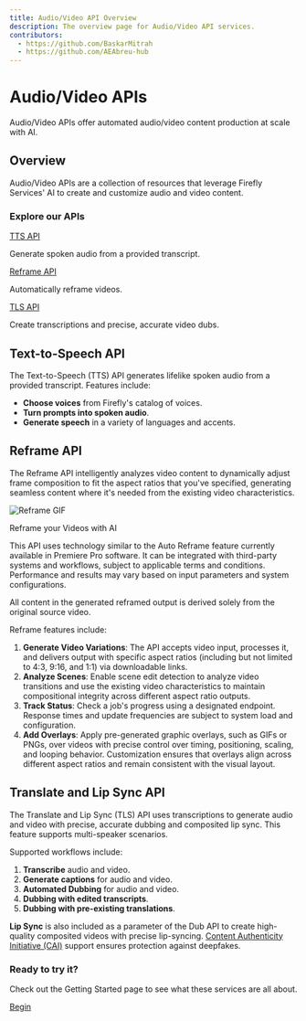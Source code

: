 ```yaml
---
title: Audio/Video API Overview
description: The overview page for Audio/Video API services.
contributors:
  - https://github.com/BaskarMitrah
  - https://github.com/AEAbreu-hub
---
```


<Hero slots="heading, text" background="rgb(233, 80, 80)"/>

# Audio/Video APIs

Audio/Video APIs offer automated audio/video content production at scale with AI.

## Overview

Audio/Video APIs are a collection of resources that leverage Firefly Services' AI to create and customize audio and video content.

<DiscoverBlock slots="heading, link, text"/>

### Explore our APIs

[TTS API](guides/)

Generate spoken audio from a provided transcript.

<DiscoverBlock slots="link, text"/>

[Reframe API](guides/)

Automatically reframe videos.

<DiscoverBlock slots="link, text"/>

[TLS API](guides/)

Create transcriptions and precise, accurate video dubs.

## Text-to-Speech API

The Text-to-Speech (TTS) API generates lifelike spoken audio from a provided transcript. Features include:

- **Choose voices** from Firefly's catalog of voices.
- **Turn prompts into spoken audio**.
- **Generate speech** in a variety of languages and accents.

## Reframe API

The Reframe API intelligently analyzes video content to dynamically adjust frame composition to fit the aspect ratios that you've specified, generating seamless content where it's needed from the existing video characteristics.

<TextBlock slots="image, heading, text" theme="dark" />

![Reframe GIF](/images/reframe.gif)

Reframe your Videos with AI

This API uses technology similar to the Auto Reframe feature currently available in Premiere Pro software. It can be integrated with third-party systems and workflows, subject to applicable terms and conditions. Performance and results may vary based on input parameters and system configurations.

<InlineAlert variant="info" slots="text"  />

All content in the generated reframed output is derived solely from the original source video.

Reframe features include:

1. **Generate Video Variations**: The API accepts video input, processes it, and delivers output with specific aspect ratios (including but not limited to 4:3, 9:16, and 1:1) via downloadable links.
2. **Analyze Scenes**: Enable scene edit detection to analyze video transitions and use the existing video characteristics to maintain compositional integrity across different aspect ratio outputs.
3. **Track Status**: Check a job's progress using a designated endpoint. Response times and update frequencies are subject to system load and configuration.
4. **Add Overlays**: Apply pre-generated graphic overlays, such as GIFs or PNGs, over videos with precise control over timing, positioning, scaling, and looping behavior. Customization ensures that overlays align across different aspect ratios and remain consistent with the visual layout.

## Translate and Lip Sync API

The Translate and Lip Sync (TLS) API uses transcriptions to generate audio and video with precise, accurate dubbing and composited lip sync. This feature supports multi-speaker scenarios.

Supported workflows include:

1. **Transcribe** audio and video.
2. **Generate captions** for audio and video.
3. **Automated Dubbing** for audio and video.
4. **Dubbing with edited transcripts**.
5. **Dubbing with pre-existing translations**.

**Lip Sync** is also included as a parameter of the Dub API to create high-quality composited videos with precise lip-syncing. [Content Authenticity Initiative (CAI)](http://contentauthenticity.org/) support ensures protection against deepfakes.

<AnnouncementBlock slots="heading, text, button" />

### Ready to try it?

Check out the Getting Started page to see what these services are all about.

[Begin](/getting_started/)
